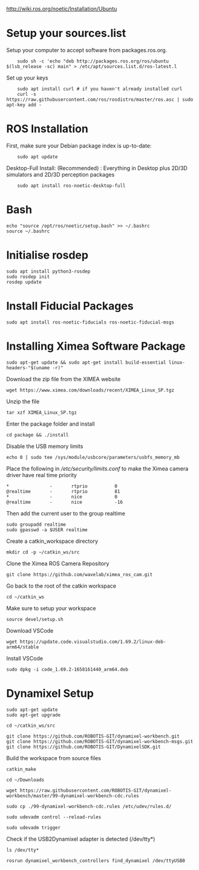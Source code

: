 http://wiki.ros.org/noetic/Installation/Ubuntu

# Setup your sources.list

Setup your computer to accept software from packages.ros.org.

```
    sudo sh -c 'echo "deb http://packages.ros.org/ros/ubuntu $(lsb_release -sc) main" > /etc/apt/sources.list.d/ros-latest.l
```

Set up your keys

```
    sudo apt install curl # if you haven't already installed curl
    curl -s https://raw.githubusercontent.com/ros/rosdistro/master/ros.asc | sudo apt-key add -
```
# ROS Installation

First, make sure your Debian package index is up-to-date:

```
    sudo apt update
```

Desktop-Full Install: (Recommended) : Everything in Desktop plus 2D/3D simulators and 2D/3D perception packages

```
    sudo apt install ros-noetic-desktop-full
```
    
# Bash

```
echo "source /opt/ros/noetic/setup.bash" >> ~/.bashrc
source ~/.bashrc
```

# Initialise rosdep

```
sudo apt install python3-rosdep
sudo rosdep init
rosdep update
```

# Install Fiducial Packages
```
sudo apt install ros-noetic-fiducials ros-noetic-fiducial-msgs
```

# Installing Ximea Software Package

```
sudo apt-get update && sudo apt-get install build-essential linux-headers-"$(uname -r)" 
```
Download the zip file from the XIMEA website
```
wget https://www.ximea.com/downloads/recent/XIMEA_Linux_SP.tgz
```
Unzip the file
```
tar xzf XIMEA_Linux_SP.tgz
```
Enter the package folder and install
```
cd package && ./install
```

Disable the USB memory limits
```
echo 0 | sudo tee /sys/module/usbcore/parameters/usbfs_memory_mb
```
Place the following in */etc/security/limits.conf* to make the Ximea camera driver have real time priority
```
*               -       rtprio          0
@realtime       -       rtprio          81
*               -       nice            0
@realtime       -       nice            -16
```
Then add the current user to the group realtime
```
sudo groupadd realtime
sudo gpasswd -a $USER realtime
```

Create a catkin_workspace directory
```
mkdir cd -p ~/catkin_ws/src
```
Clone the Ximea ROS Camera Repository
```
git clone https://github.com/wavelab/ximea_ros_cam.git
```
Go back to the root of the catkin workspace
```
cd ~/catkin_ws
```
Make sure to setup your workspace
```
source devel/setup.sh
```
Download VSCode
```console
wget https://update.code.visualstudio.com/1.69.2/linux-deb-arm64/stable
```
Install VSCode
```console
sudo dpkg -i code_1.69.2-1658161440_arm64.deb
```


# Dynamixel Setup

```console
sudo apt-get update
sudo apt-get upgrade
```
```console
cd ~/catkin_ws/src
```
```console
git clone https://github.com/ROBOTIS-GIT/dynamixel-workbench.git
git clone https://github.com/ROBOTIS-GIT/dynamixel-workbench-msgs.git
git clone https://github.com/ROBOTIS-GIT/DynamixelSDK.git
```
Build the workspace from source files
```console
catkin_make
```
```console
cd ~/Downloads
```
```console
wget https://raw.githubusercontent.com/ROBOTIS-GIT/dynamixel-workbench/master/99-dynamixel-workbench-cdc.rules
```
```console
sudo cp ./99-dynamixel-workbench-cdc.rules /etc/udev/rules.d/
```
```console
sudo udevadm control --reload-rules
```
```console
sudo udevadm trigger
```
Check if the USB2Dynamixel adapter is detected (/dev/tty*)
```console
ls /dev/tty*
```
```console
rosrun dynamixel_workbench_controllers find_dynamixel /dev/ttyUSB0
```
